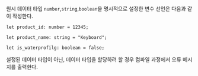 원시 데이터 타입 `number`,`string`,`boolean`을 명시적으로 설정한 변수 선언은 다음과 같이 작성한다.

```tsx
let product_id: number = 12345;

let product_name: string = "Keyboard";

let is_waterprofilg: boolean = false;
```

설정된 데이터 타입이 아닌, 데이터 타입을 할당하려 할 경우 컴파일 과정에서 오류 메시지를 출력한다.
